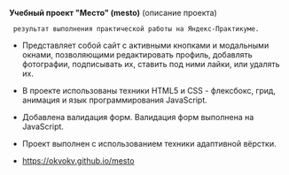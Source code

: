    **Учебный проект "Место" (mesto)** (описание проекта)

     результат выполнения практической работы на Яндекс-Практикуме.

* Представляет собой сайт с активными кнопками и модальными окнами, позволяющими редактировать профиль, добавлять фотографии, подписывать их, ставить под ними лайки, или удалять их. 

* В проекте использованы техники HTML5 и CSS - флексбокс, грид, анимация и язык программирования JavaScript.

* Добавлена валидация форм.  Валидация форм выполнена на JavaScript. 

* Проект выполнен с использованием техники адаптивной вёрстки.

* https://okvokv.github.io/mesto
